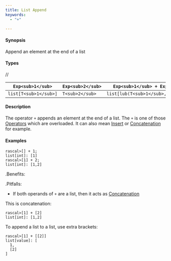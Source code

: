```yaml
---
title: List Append
keywords:
  - "+"

---
```


#### Synopsis

Append an element at the end of a list

#### Types

//

| `Exp<sub>1</sub>`     |  `Exp<sub>2</sub>`     | `Exp<sub>1</sub> + Exp<sub>2</sub>`       |
| --- | --- | --- |
| `list[T<sub>1</sub>]` |  `T<sub>2</sub>`       | `list[lub(T<sub>1</sub>,T<sub>2</sub>)]`  |


#### Description

The operator `+` appends an element at the end of a list. The `+` is one of those [Operators](../../../../../Rascal/Expressions/Operators) which are overloaded. It can also mean [Insert](../../../../../Rascal/Expressions/Values/List/Insert) or [Concatenation](../../../../../Rascal/Expressions/Values/List/Concatenation) for example.

#### Examples


```rascal-shell
rascal>[] + 1;
list[int]: [1]
rascal>[1] + 2;
list[int]: [1,2]
```

.Benefits:

.Pitfalls:

* If both operands of `+` are a list, then it acts as [Concatenation](../../../../../Rascal/Expressions/Values/List/Concatenation) 

This is concatenation:

```rascal-shell
rascal>[1] + [2]
list[int]: [1,2]
```

To append a list to a list, use extra brackets:

```rascal-shell
rascal>[1] + [[2]]
list[value]: [
  1,
  [2]
]
```


